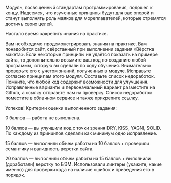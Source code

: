 Модуль, посвященный стандартам программирования, подошел к концу.
Надеемся, что изученные принципы будут для вас опорой и станут выполнять роль маяков для мореплавателей, которые стремятся достичь своих целей.

Настало время закрепить знания на практике.

Вам необходимо продемонстрировать знания на практике. Вам понадобится сайт, свёрстанный при выполнении задания «‎Вёрстка макета». Если некоторые принципы не удаётся показать на примере сайта, то дополнительно возьмите ваш код по созданию любой программы, которую вы сделали по ходу обучения. Внимательно проверьте его с учетом знаний, полученных в модуле. Исправьте согласно принципам этого модуля. Составьте список недоработок.
Помните, что любой код содержит возможности для улучшения.
Исправленные варианты и первоначальный вариант разместите на Github, а ссылку отправьте нам на проверку. Список недоработок поместите в облачном сервисе и также прикрепите ссылку.
 

Успехов!
Критерии оценки выполненного задания:

0 баллов — работа не выполнена.

10 баллов — вы улучшили код с точки зрения DRY, KISS, YAGNI, SOLID. По каждому из принципов сделали как минимум одно исправление.

15 баллов — выполнили объем работы на 10 баллов + проверили семантику и валидность верстки сайта.

20 баллов — выполнили объем работы на 15 баллов + выполнили (доработали) верстку по БЭМ. Использовали линтеры (укажите, какие именно) для проверки кода на наличие ошибок и приведения его в порядок. 
